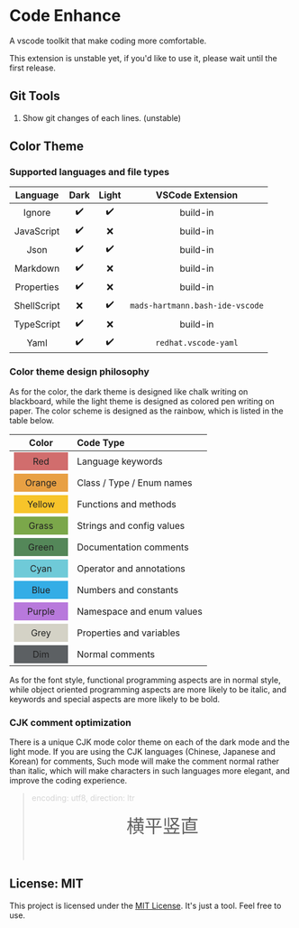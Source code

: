 # Code Enhance

A vscode toolkit that make coding more comfortable.

This extension is unstable yet,
if you'd like to use it,
please wait until the first release.

## Git Tools

1. Show git changes of each lines. (unstable)

## Color Theme

### Supported languages and file types

|  Language   | Dark | Light |        VSCode Extension         |
| :---------: | :--: | :---: | :-----------------------------: |
|   Ignore    |  ✔️  |  ✔️   |            build-in             |
| JavaScript  |  ✔️  |  ❌   |            build-in             |
|    Json     |  ✔️  |  ✔️   |            build-in             |
|  Markdown   |  ✔️  |  ❌   |            build-in             |
| Properties  |  ✔️  |  ❌   |            build-in             |
| ShellScript |  ❌  |  ✔️   | `mads-hartmann.bash-ide-vscode` |
| TypeScript  |  ✔️  |  ❌   |            build-in             |
|    Yaml     |  ✔️  |  ✔️   |      `redhat.vscode-yaml`       |

### Color theme design philosophy

As for the color,
the dark theme is designed like chalk writing on blackboard,
while the light theme is designed as colored pen writing on paper.
The color scheme is designed as the rainbow,
which is listed in the table below.

<style>
  div.box {
    width:6rem; 
    height:2rem; 
    display: flex;
    align-items: center;
    justify-content: center;
    color: #232323;
  }

  div.red {background-color: #d16d6d;}
  div.orange {background-color: #e8a043;}
  div.yellow {background-color: #f7c42a;}
  div.grass {background-color: #7ba74a;}
  div.green {background-color: #548759;}
  div.cyan {background-color: #6fcad8;}
  div.blue {background-color: #34ade6;}
  div.purple {background-color: #b879dc;}

  div.grey {background-color: #d4d2c6;}
  div.dim {background-color: #5c6063;}
</style>

|                Color                 | Code Type                 |
| :----------------------------------: | :------------------------ |
|    <div class="box red">Red</div>    | Language keywords         |
| <div class="box orange">Orange</div> | Class / Type / Enum names |
| <div class="box yellow">Yellow</div> | Functions and methods     |
|  <div class="box grass">Grass</div>  | Strings and config values |
|  <div class="box green">Green</div>  | Documentation comments    |
|   <div class="box cyan">Cyan</div>   | Operator and annotations  |
|   <div class="box blue">Blue</div>   | Numbers and constants     |
| <div class="box purple">Purple</div> | Namespace and enum values |
|   <div class="box grey">Grey</div>   | Properties and variables  |
|    <div class="box dim">Dim</div>    | Normal comments           |

As for the font style,
functional programming aspects are in normal style,
while object oriented programming aspects are more likely to be italic,
and keywords and special aspects are more likely to be bold.

### CJK comment optimization

There is a unique CJK mode color theme
on each of the dark mode and the light mode.
If you are using the CJK languages (Chinese, Japanese and Korean) for comments,
Such mode will make the comment normal rather than italic,
which will make characters in such languages more elegant,
and improve the coding experience.

<style>
  div.outline {
    text-align:center;
    font-size: 2rem;
    padding: 1rem 1rem 2.5rem 1rem;
  }
</style>

> <div style="opacity:25%;">encoding: utf8, direction: ltr</div>
> <div class="outline">横平竖直</div>

## License: MIT

This project is licensed under the [MIT License](./license.txt).
It's just a tool. Feel free to use.
